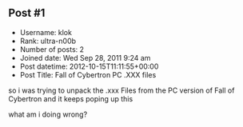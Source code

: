 ## Post #1
- Username: klok
- Rank: ultra-n00b
- Number of posts: 2
- Joined date: Wed Sep 28, 2011 9:24 am
- Post datetime: 2012-10-15T11:11:55+00:00
- Post Title: Fall of Cybertron PC .XXX files

so i was trying to unpack the .xxx Files from the PC version of Fall of Cybertron and it keeps poping up this



what am i doing wrong?
